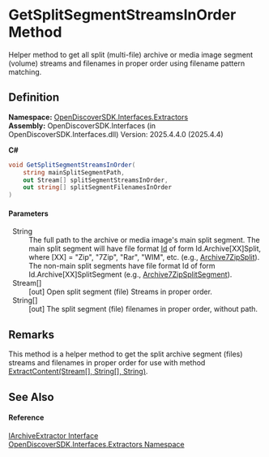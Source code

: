 # GetSplitSegmentStreamsInOrder Method


Helper method to get all split (multi-file) archive or media image segment (volume) streams and filenames in proper order using filename pattern matching.



## Definition
**Namespace:** <a href="66cb506c-7b83-62d0-4a83-d345a647f76a">OpenDiscoverSDK.Interfaces.Extractors</a>  
**Assembly:** OpenDiscoverSDK.Interfaces (in OpenDiscoverSDK.Interfaces.dll) Version: 2025.4.4.0 (2025.4.4)

**C#**
``` C#
void GetSplitSegmentStreamsInOrder(
	string mainSplitSegmentPath,
	out Stream[] splitSegmentStreamsInOrder,
	out string[] splitSegmentFilenamesInOrder
)
```



#### Parameters
<dl><dt>  String</dt><dd>The full path to the archive or media image's main split segment. The main split segment will have file format <a href="6f1047fb-7367-c09c-5621-ae7632c8404b">Id</a> of form Id.Archive[XX]Split, where [XX] = "Zip", "7Zip", "Rar", "WIM", etc. (e.g., <a href="6f1047fb-7367-c09c-5621-ae7632c8404b">Archive7ZipSplit</a>). The non-main split segments have file format Id of form Id.Archive[XX]SplitSegment (e.g., <a href="6f1047fb-7367-c09c-5621-ae7632c8404b">Archive7ZipSplitSegment</a>).</dd><dt>  Stream[]</dt><dd>[out] Open split segment (file) Streams in proper order.</dd><dt>  String[]</dt><dd>[out] The split segment (file) filenames in proper order, without path.</dd></dl>

## Remarks
This method is a helper method to get the split archive segment (files) streams and filenames in proper order for use with method <a href="1be2eb41-5844-4b52-7ad7-f7b82b466c70">ExtractContent(Stream[], String[], String)</a>.

## See Also


#### Reference
<a href="9d2fb8da-9eff-b1d9-e027-a4b2d24993e8">IArchiveExtractor Interface</a>  
<a href="66cb506c-7b83-62d0-4a83-d345a647f76a">OpenDiscoverSDK.Interfaces.Extractors Namespace</a>  

